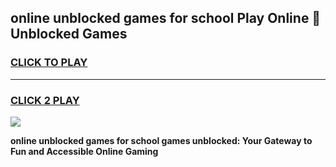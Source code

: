 
## online unblocked games for school Play Online 👋 Unblocked Games
<h3>
<a href="https://news.freeplayer.one?title=online_unblocked_games_for_school&ref=17GH">CLICK TO PLAY</a></h3>
<hr>

<h3>
<a href="https://news.freeplayer.one?title=online_unblocked_games_for_school&ref=17GH">CLICK 2 PLAY</a>
  
</h3>

<a href="https://news.freeplayer.one?title=online_unblocked_games_for_school&ref=17GH/"><img src="https://clearcache.store/games.png"></a>


**online unblocked games for school games unblocked: Your Gateway to Fun and Accessible Online Gaming**
